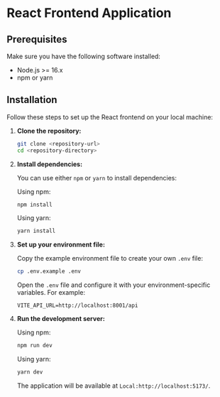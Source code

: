 # React Frontend Application

## Prerequisites

Make sure you have the following software installed:

- Node.js >= 16.x
- npm or yarn

## Installation

Follow these steps to set up the React frontend on your local machine:

1. **Clone the repository:**

    ```bash
    git clone <repository-url>
    cd <repository-directory>
    ```

2. **Install dependencies:**

    You can use either `npm` or `yarn` to install dependencies:

    Using npm:
    ```bash
    npm install
    ```

    Using yarn:
    ```bash
    yarn install
    ```

3. **Set up your environment file:**

    Copy the example environment file to create your own `.env` file:

    ```bash
    cp .env.example .env
    ```

    Open the `.env` file and configure it with your environment-specific variables. For example:

    ```env
    VITE_API_URL=http://localhost:8001/api
    ```

4. **Run the development server:**

    Using npm:
    ```bash
    npm run dev 
    ```

    Using yarn:
    ```bash
    yarn dev 
    ```

    The application will be available at `Local:http://localhost:5173/`.


